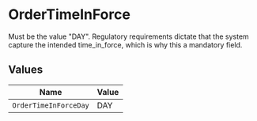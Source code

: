 # OrderTimeInForce

Must be the value "DAY". Regulatory requirements dictate that the system capture the intended time_in_force, which is why this a mandatory field.


## Values

| Name                  | Value                 |
| --------------------- | --------------------- |
| `OrderTimeInForceDay` | DAY                   |